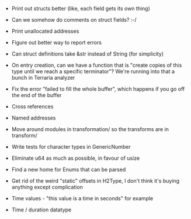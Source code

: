 * Print out structs better (like, each field gets its own thing)
* Can we somehow do comments on struct fields? :-/
* Print unallocated addresses
* Figure out better way to report errors
* Can struct definitions take &str instead of String (for simplicity)
* On entry creation, can we have a function that is "create copies of this type until we reach a specific terminator"? We're running into that a bunch in Terraria analyzer
* Fix the error "failed to fill the whole buffer", which happens if you go off the end of the buffer

* Cross references
* Named addresses

* Move around modules in transformation/ so the transforms are in transform/
* Write tests for character types in GenericNumber
* Eliminate u64 as much as possible, in favour of usize

* Find a new home for Enums that can be parsed
* Get rid of the weird "static" offsets in H2Type, I don't think it's buying anything except complication
* Time values - "this value is a time in seconds" for example
* Time / duration datatype
